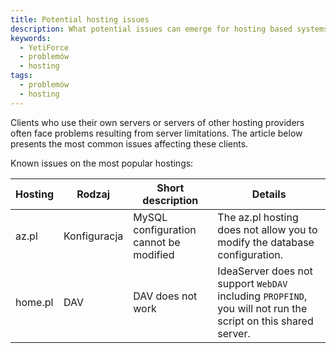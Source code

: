 ```yaml
---
title: Potential hosting issues
description: What potential issues can emerge for hosting based systems?
keywords:
  - YetiForce
  - problemów
  - hosting
tags:
  - problemów
  - hosting
---
```


Clients who use their own servers or servers of other hosting providers often face problems resulting from server limitations. The article below presents the most common issues affecting these clients.

Known issues on the most popular hostings:

| Hosting | Rodzaj       | Short description                      | Details                                                                                                       |
| ------- | ------------ | -------------------------------------- | ------------------------------------------------------------------------------------------------------------- |
| az.pl   | Konfiguracja | MySQL configuration cannot be modified | The az.pl hosting does not allow you to modify the database configuration.                                    |
| home.pl | DAV          | DAV does not work                      | IdeaServer does not support `WebDAV` including `PROPFIND`, you will not run the script on this shared server. |
